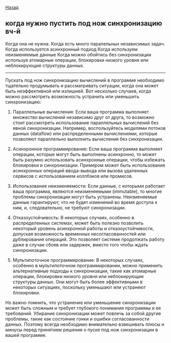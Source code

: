 [Назад](/L1/L1_.md) 

## когда нужно пустить под нож синхронизацию вч-й

Когда она не нужна.
Когда есть много паралельных независимых задач.
Когда используется асинхронный подход
Когда используем неизменяемые данные
Когда можно обойтись без синхронизации используя атомарные операции, блокировки низкого уровня или неблокирующие структуры данных.

--------------------------------
Пускать под нож синхронизацию вычислений в программе необходимо тщательно продумывать и рассматривать ситуации, когда она может быть неэффективной или излишней. Вот несколько случаев, когда можно рассмотреть возможность устранить или уменьшить синхронизацию:

1. Параллельные вычисления: Если ваша программа выполняет множество вычислений независимо друг от друга, то возможно стоит рассмотреть использование параллельных вычислений без явной синхронизации. Например, воспользуйтесь моделями потоков данных (dataflow) или распределенными вычислениями, которые позволяют параллельно выполнить вычисления без синхронизации.

2. Асинхронное программирование: Если ваша программа выполняет операции, которые могут быть выполнены асинхронно, то может быть разумно использовать асинхронные операции, чтобы избежать блокировки и синхронизации. Примером может быть использование асинхронных операций ввода-вывода или вызова удаленных сервисов с использованием коллбэков или промисов.

3. Использование неизменяемости: Если данные, с которыми работает ваша программа, являются неизменяемыми (immutable), то многие проблемы синхронизации могут быть устранены. Неизменяемые данные гарантируют, что не будет изменений во время доступа к ним, и, следовательно, не требуют синхронизации.

4. Отказоустойчивость: В некоторых случаях, особенно в распределенных системах, может быть полезно позволить некоторый уровень асинхронной работы и отказоустойчивости, допуская возможность временных несогласованностей или дублирования операций. Это позволяет системе продолжать работу даже в случае сбоев или задержек, вместо того чтобы ждать синхронизации.

5. Мультипоточное программирование: В некоторых случаях, особенно в мультипоточном программировании, можно применить альтернативные подходы к синхронизации, такие как атомарные операции, блокировки низкого уровня или неблокирующие структуры данных. Они могут быть более эффективными в некоторых ситуациях, поскольку уменьшают или устраняют блокировки.

Но важно помнить, что устранение или уменьшение синхронизации может быть сложным и требует глубокого понимания программы и ее требований. Убирание синхронизации может повлечь за собой другие проблемы, такие как состояние гонки и ошибки согласованности данных. Поэтому всегда необходимо внимательно взвешивать плюсы и минусы перед принятием решения о пуске под нож синхронизации в вашей программе.